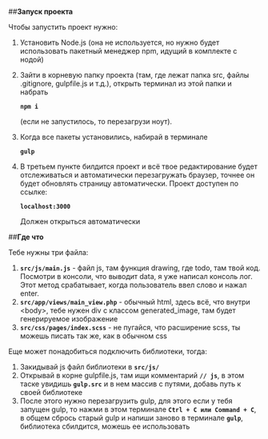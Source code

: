 ##**Запуск проекта**

Чтобы запустить проект нужно:

1. Установить Node.js (она не используется, но нужно будет использовать пакетный менеджер npm, идущий в комплекте с нодой)
2. Зайти в корневую папку проекта (там, где лежат папка src, файлы .gitignore, gulpfile.js и т.д.), открыть терминал из этой папки и набрать 

    **`npm i`**
    
    (если не запустилось, то перезагрузи ноут).
    
3. Когда все пакеты установились, набирай в терминале
    
    **`gulp`**

4. В третьем пункте билдится проект и всё твое редактирование будет отслеживаться и  автоматически перезагружать браузер, точнее он будет обновлять страницу автоматически. Проект доступен по ссылке:

    **`localhost:3000`**
    
    Должен открыться автоматически

##**Где что**

Тебе нужны три файла:
1. **`src/js/main.js`** - файл js, там функция drawing, где todo, там твой код. Посмотри в консоли, что выводит data, я уже написал консоль лог. Этот метод срабатывает, когда пользователь ввел слово и нажал enter.
2. **`src/app/views/main_view.php`** - обычный html, здесь всё, что внутри \<body\>, тебе нужен div с классом generated_image, там будет генерируемое изображение
3. **`src/css/pages/index.scss`** - не пугайся, что расширение scss, ты можешь писать так же, как в обычном css

Еще может понадобиться подключить библиотеки, тогда:
1. Закидывай js файл библиотеки в **`src/js/`**
2. Открывай в корне gulpfile.js, там ищи комментарий **`// js`**, в этом таске увидишь **`gulp.src`** и в нем массив с путями, добавь путь к своей библиотеке
3. После этого нужно перезагрузить gulp, для этого если у тебя запущен gulp, то нажми в этом терминале **`Ctrl + C или Command + C`**, в общем сбрось старый gulp и напиши заново в терминале **`gulp`**, библиотека сбилдится, можешь ее использовать